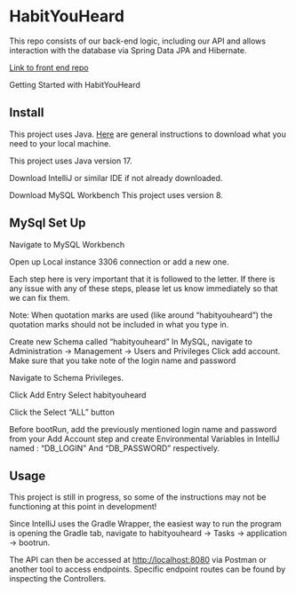 # HabitYouHeard
This repo consists of our back-end logic, including our API and allows interaction with the database via Spring Data JPA and Hibernate.

[Link to front end repo](https://github.com/Jul-2022-LC-LiftOff/Habit-You-Heard-Frontend)

Getting Started with HabitYouHeard

## Install

This project uses Java. [Here](https://www.freecodecamp.org/news/how-to-install-java-on-windows/) are general instructions to download what you need to your local machine.

This project uses Java version 17.

Download IntelliJ or similar IDE if not already downloaded.

Download MySQL Workbench This project uses version 8.

## MySql Set Up

Navigate to MySQL Workbench

Open up Local instance 3306 connection or add a new one. 

Each step here is very important that it is followed to the letter. If there is any issue with any of these steps, please let us know immediately so that we can fix them.

Note: When quotation marks are used (like around “habityouheard”) the quotation marks should not be included in what you type in.

Create new Schema called “habityouheard”
In MySQL, navigate to Administration -> Management -> Users and Privileges 
Click add account. Make sure that you take note of the login name and password

Navigate to Schema Privileges. 

Click Add Entry Select habityouheard

Click the Select “ALL” button

Before bootRun, add the previously mentioned login name and password from your Add Account step and create Environmental Variables in IntelliJ named : “DB_LOGIN” And “DB_PASSWORD” respectively.

## Usage

This project is still in progress, so some of the instructions may not be functioning at this point in development!

Since IntelliJ uses the Gradle Wrapper, the easiest way to run the program is opening the Gradle tab, navigate to habityouheard -> Tasks -> application -> bootrun.

The API can then be accessed at [http://localhost:8080](http://localhost:8080) via Postman or another tool to access endpoints. Specific endpoint routes can be found by inspecting the Controllers. 

